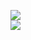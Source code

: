 [![](https://img.shields.io/badge/Made%20With-Github%20Spray-lightgrey.svg?style=for-the-badge&logo=github)](https://github.com/Annihil/github-spray#1835)  
[![](https://i.imgur.com/2DrTn0Z.gif)](https://github.com/Annihil/github-spray)